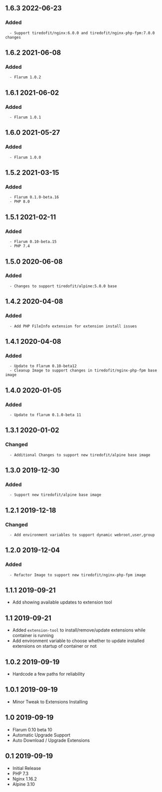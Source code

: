 ## 1.6.3 2022-06-23 <dave at tiredofit dot ca>

   ### Added
      - Support tiredofit/nginx:6.0.0 and tiredofit/nginx-php-fpm:7.0.0 changes


## 1.6.2 2021-06-08 <dave at tiredofit dot ca>

   ### Added
      - Flarum 1.0.2


## 1.6.1 2021-06-02 <dave at tiredofit dot ca>

   ### Added
      - Flarum 1.0.1


## 1.6.0 2021-05-27 <dave at tiredofit dot ca>

   ### Added
      - Flarum 1.0.0


## 1.5.2 2021-03-15 <dave at tiredofit dot ca>

   ### Added
      - Flarum 0.1.0-beta.16
      - PHP 8.0


## 1.5.1 2021-02-11 <dave at tiredofit dot ca>

   ### Added
      - Flarum 0.10-beta.15
      - PHP 7.4


## 1.5.0 2020-06-08 <dave at tiredofit dot ca>

   ### Added
      - Changes to support tiredofit/alpine:5.0.0 base


## 1.4.2 2020-04-08 <dave at tiredofit dot ca>

   ### Added
      - Add PHP FileInfo extension for extension install issues


## 1.4.1 2020-04-08 <dave at tiredofit dot ca>

   ### Added
      - Update to Flarum 0.10-beta12
      - Cleanup Image to support changes in tiredofit/nginx-php-fpm base image


## 1.4.0 2020-01-05 <dave at tiredofit dot ca>

   ### Added
      - Update to flarum 0.1.0-beta 11

## 1.3.1 2020-01-02 <dave at tiredofit dot ca>

   ### Changed
      - Additional Changes to support new tiredofit/alpine base image


## 1.3.0 2019-12-30 <dave at tiredofit dot ca>

   ### Added
      - Support new tiredofit/alpine base image


## 1.2.1 2019-12-18 <dave at tiredofit dot ca>

   ### Changed
      - Add environment variables to support dynamic webroot,user,group


## 1.2.0 2019-12-04 <dave at tiredofit dot ca>

   ### Added
      - Refactor Image to support new tiredofit/nginx-php-fpm image


## 1.1.1 2019-09-21 <dave at tiredofit dot ca>

* Add showing available updates to extension tool

## 1.1 2019-09-21 <dave at tiredofit dot ca>

* Added `extension-tool` to install/remove/update extensions while container is running
* Add environment variable to choose whether to update installed extensions on startup of container or not

## 1.0.2 2019-09-19 <dave at tiredofit dot ca>

* Hardcode a few paths for reliability

## 1.0.1 2019-09-19 <dave at tiredofit dot ca>

* Minor Tweak to Extensions Installing

## 1.0 2019-09-19 <dave at tiredofit dot ca>

* Flarum 0.10 beta 10
* Automatic Upgrade Support
* Auto Download / Upgrade Extensions

## 0.1 2019-09-19 <dave at tiredofit dot ca>

* Initial Release
* PHP 7.3
* Nginx 1.16.2
* Alpine 3.10

